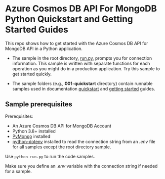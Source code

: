 # Azure Cosmos DB API For MongoDB Python Quickstart and Getting Started Guides

This repo shows how to get started with the Azure Cosmos DB API for MongoDB API in a Python application.

* The sample in the root directory, [run.py](run.py), prompts you for connection information. This sample is written with separate functions for each operation as you might do in a production application. Try this sample to get started quickly.

* The sample folders (e.g., **001-quickstart** directory) contain runnable samples used in documentation [quickstart](https://learn.microsoft.com/azure/cosmos-db/mongodb/quickstart-python) and [getting started](https://learn.microsoft.com/azure/cosmos-db/mongodb/how-to-python-get-started) guides.

## Sample prerequisites

Prerequisites:

* An Azure Cosmos DB API for MongoDB Account
* Python 3.8+ installed
* [PyMongo](https://www.mongodb.com/docs/drivers/pymongo/) installed
* [python-dotenv](https://pypi.org/project/python-dotenv/) installed to read the connection string from an *.env* file for all samples except the root directory sample.

Use `python run.py` to run the code samples. 

Make sure you define an *.env* variable with the connection string if needed for a sample.